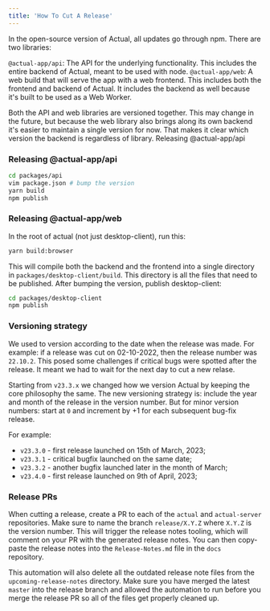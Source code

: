```yaml
---
title: 'How To Cut A Release'
---
```


In the open-source version of Actual, all updates go through npm. There are two libraries:

`@actual-app/api`: The API for the underlying functionality. This includes the entire backend of Actual, meant to be used with node.
`@actual-app/web`: A web build that will serve the app with a web frontend. This includes both the frontend and backend of Actual. It includes the backend as well because it's built to be used as a Web Worker.

Both the API and web libraries are versioned together. This may change in the future, but because the web library also brings along its own backend it's easier to maintain a single version for now. That makes it clear which version the backend is regardless of library.
Releasing @actual-app/api

### Releasing @actual-app/api

```bash
cd packages/api
vim package.json # bump the version
yarn build
npm publish
```

### Releasing @actual-app/web

In the root of actual (not just desktop-client), run this:

```bash
yarn build:browser
```

This will compile both the backend and the frontend into a single directory in `packages/desktop-client/build`. This directory is all the files that need to be published. After bumping the version, publish desktop-client:

```bash
cd packages/desktop-client
npm publish
```

### Versioning strategy

We used to version according to the date when the release was made. For example: if a release was cut on 02-10-2022, then the release number was `22.10.2`. This posed some challenges if critical bugs were spotted after the release. It meant we had to wait for the next day to cut a new relase.

Starting from `v23.3.x` we changed how we version Actual by keeping the core philosophy the same. The new versioning strategy is: include the year and month of the release in the version number. But for minor version numbers: start at `0` and increment by +1 for each subsequent bug-fix release.

For example:

- `v23.3.0` - first release launched on 15th of March, 2023;
- `v23.3.1` - critical bugfix launched on the same date;
- `v23.3.2` - another bugfix launched later in the month of March;
- `v23.4.0` - first release launched on 9th of April, 2023;

### Release PRs

When cutting a release, create a PR to each of the `actual` and `actual-server` repositories. Make sure to name the branch `release/X.Y.Z` where `X.Y.Z` is the version number. This will trigger the release notes tooling, which will comment on your PR with the generated release notes. You can then copy-paste the release notes into the `Release-Notes.md` file in the `docs ` repository.

This automation will also delete all the outdated release note files from the `upcoming-release-notes` directory. Make sure you have merged the latest `master` into the release branch and allowed the automation to run before you merge the release PR so all of the files get properly cleaned up.
